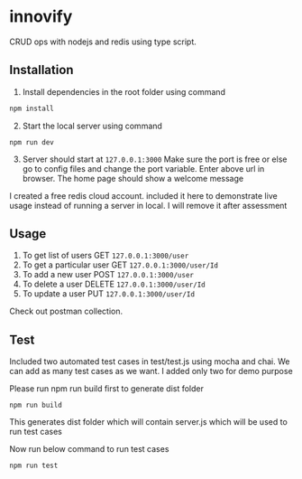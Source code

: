 # innovify
CRUD ops with nodejs and redis using type script.

## Installation
1. Install dependencies in the root folder using command 
```sh
npm install
```
2. Start the local server using command 
```
npm run dev
```

3. Server should start at 
``` 127.0.0.1:3000 ```
Make sure the port is free or else go to config files and change the port variable. Enter above url in browser. The home page should show a welcome message

I created a free redis cloud account. included it here to demonstrate live usage instead of running a server in local. I will remove it after assessment

## Usage
1. To get list of users GET ```127.0.0.1:3000/user```
2. To get a particular user GET ```127.0.0.1:3000/user/Id```
3. To add a new user POST ```127.0.0.1:3000/user```
4. To delete a user DELETE ```127.0.0.1:3000/user/Id```
5. To update a user PUT ```127.0.0.1:3000/user/Id```

Check out postman collection.

## Test 
Included two automated test cases in test/test.js using mocha and chai. We can add as many test cases as we want. I added only two for demo purpose

Please run npm run build first to generate dist folder

```
npm run build
```
This generates dist folder which will contain server.js which will be used to run test cases 

Now run below command to run test cases

```
npm run test
```

